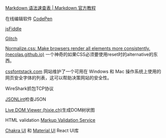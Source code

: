 [Markdown 语法速查表 | Markdown 官方教程](https://markdown.com.cn/cheat-sheet.html#%E6%80%BB%E8%A7%88)

在线编辑软件
[CodePen](https://codepen.io/)

[jsFiddle](https://jsfiddle.net/)

[Glitch](https://glitch.com/)

[Normalize.css: Make browsers render all elements more consistently. (necolas.github.io)](https://necolas.github.io/normalize.css/)
一个神奇的如果CSS必须要使用reset时的alternative的东西。

[cssfontstack.com](http://www.cssfontstack.com/) 网站维护了一个可用在 Windows 和 Mac 操作系统上使用的网页安全字体的列表，这可以帮助决策网站的安全性。

WireShark抓包TCP协议

[JSONLint](https://jsonlint.com/)检查JSON

[Live DOM Viewer (hixie.ch)](https://software.hixie.ch/utilities/js/live-dom-viewer/)生成DOM树状图

HTML validation
[Markup Validation Service](https://validator.w3.org/)

[Chakra UI](https://chakra-ui.com/) 和 [Material UI](https://material-ui.com/) React UI库